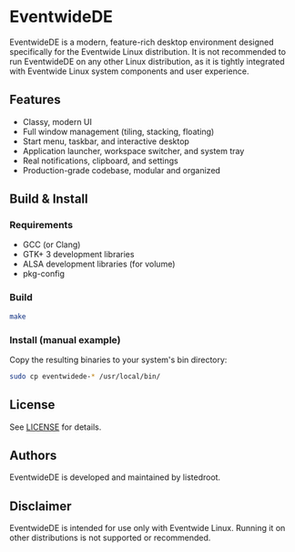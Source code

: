 # EventwideDE

EventwideDE is a modern, feature-rich desktop environment designed specifically for the Eventwide Linux distribution. It is not recommended to run EventwideDE on any other Linux distribution, as it is tightly integrated with Eventwide Linux system components and user experience.

## Features
- Classy, modern UI
- Full window management (tiling, stacking, floating)
- Start menu, taskbar, and interactive desktop
- Application launcher, workspace switcher, and system tray
- Real notifications, clipboard, and settings
- Production-grade codebase, modular and organized


## Build & Install

### Requirements
- GCC (or Clang)
- GTK+ 3 development libraries
- ALSA development libraries (for volume)
- pkg-config

### Build

```sh
make
```

### Install (manual example)

Copy the resulting binaries to your system's bin directory:

```sh
sudo cp eventwidede-* /usr/local/bin/
```

## License
See [LICENSE](LICENSE) for details.

## Authors
EventwideDE is developed and maintained by listedroot.

## Disclaimer
EventwideDE is intended for use only with Eventwide Linux. Running it on other distributions is not supported or recommended.

